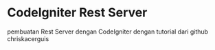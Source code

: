 # CodeIgniter Rest Server

pembuatan Rest Server dengan CodeIgniter dengan tutorial dari github chriskacerguis
